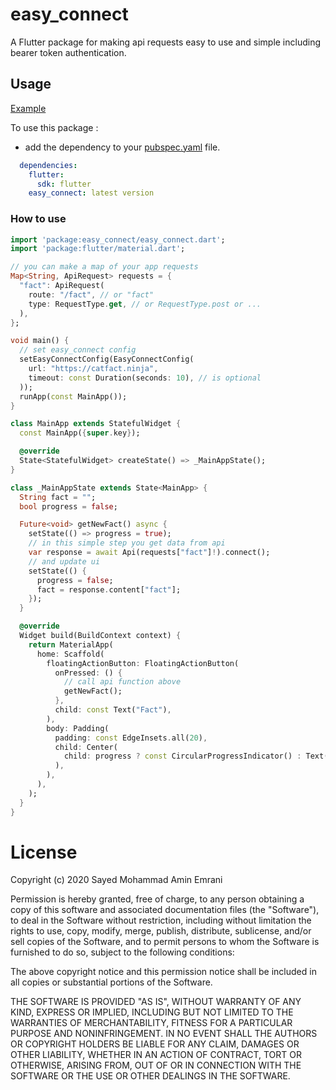 # easy_connect

A Flutter package for making api requests easy to use and simple including bearer token authentication.

## Usage

[Example](https://github.com/persianfluttercommunity/easy_connect/blob/master/example/lib/main.dart)

To use this package :

* add the dependency to your [pubspec.yaml](https://github.com/persianfluttercommunity/easy_connect/blob/master/pubspec.yaml) file.

```yaml
  dependencies:
    flutter:
      sdk: flutter
    easy_connect: latest version
```

### How to use

```dart
import 'package:easy_connect/easy_connect.dart';
import 'package:flutter/material.dart';

// you can make a map of your app requests
Map<String, ApiRequest> requests = {
  "fact": ApiRequest(
    route: "/fact", // or "fact"
    type: RequestType.get, // or RequestType.post or ...
  ),
};

void main() {
  // set easy_connect config
  setEasyConnectConfig(EasyConnectConfig(
    url: "https://catfact.ninja",
    timeout: const Duration(seconds: 10), // is optional
  ));
  runApp(const MainApp());
}

class MainApp extends StatefulWidget {
  const MainApp({super.key});

  @override
  State<StatefulWidget> createState() => _MainAppState();
}

class _MainAppState extends State<MainApp> {
  String fact = "";
  bool progress = false;

  Future<void> getNewFact() async {
    setState(() => progress = true);
    // in this simple step you get data from api
    var response = await Api(requests["fact"]!).connect();
    // and update ui
    setState(() {
      progress = false;
      fact = response.content["fact"];
    });
  }

  @override
  Widget build(BuildContext context) {
    return MaterialApp(
      home: Scaffold(
        floatingActionButton: FloatingActionButton(
          onPressed: () {
            // call api function above
            getNewFact();
          },
          child: const Text("Fact"),
        ),
        body: Padding(
          padding: const EdgeInsets.all(20),
          child: Center(
            child: progress ? const CircularProgressIndicator() : Text(fact),
          ),
        ),
      ),
    );
  }
}

```

# License
Copyright (c) 2020 Sayed Mohammad Amin Emrani

Permission is hereby granted, free of charge, to any person obtaining a copy
of this software and associated documentation files (the "Software"), to deal
in the Software without restriction, including without limitation the rights
to use, copy, modify, merge, publish, distribute, sublicense, and/or sell
copies of the Software, and to permit persons to whom the Software is
furnished to do so, subject to the following conditions:

The above copyright notice and this permission notice shall be included in all
copies or substantial portions of the Software.

THE SOFTWARE IS PROVIDED "AS IS", WITHOUT WARRANTY OF ANY KIND, EXPRESS OR
IMPLIED, INCLUDING BUT NOT LIMITED TO THE WARRANTIES OF MERCHANTABILITY,
FITNESS FOR A PARTICULAR PURPOSE AND NONINFRINGEMENT. IN NO EVENT SHALL THE
AUTHORS OR COPYRIGHT HOLDERS BE LIABLE FOR ANY CLAIM, DAMAGES OR OTHER
LIABILITY, WHETHER IN AN ACTION OF CONTRACT, TORT OR OTHERWISE, ARISING FROM,
OUT OF OR IN CONNECTION WITH THE SOFTWARE OR THE USE OR OTHER DEALINGS IN THE
SOFTWARE.
